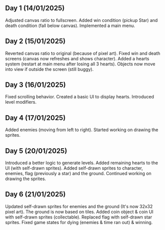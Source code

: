 Day 1 (14/01/2025)
---
Adjusted canvas ratio to fullscreen.
Added win condition (pickup Star) and death condition (fall below canvas).
Implemented a main menu.

Day 2 (15/01/2025)
---
Reverted canvas ratio to original (because of pixel art).
Fixed win and death screens (canvas now refreshes and shows character).
Added a hearts system (restart at main menu after losing all 3 hearts).
Objects now move into view if outside the screen (still buggy).

Day 3 (16/01/2025)
---
Fixed scrolling behavior.
Created a basic UI to display hearts.
Introduced level modifiers.

Day 4 (17/01/2025)
---
Added enemies (moving from left to right).
Started working on drawing the sprites.

Day 5 (20/01/2025)
---
Introduced a better logic to generate levels.
Added remaining hearts to the UI (with self-drawn sprites).
Added self-drawn sprites to character, enemies, flag (previously a star) and the ground.
Continued working on drawing the sprites.

Day 6 (21/01/2025)
---
Updated self-drawn sprites for enemies and the ground (It's now 32x32 pixel art).
The ground is now based on tiles.
Added coin object & coin UI with self-drawn sprites (collectable).
Replaced flag with self-drawn star sprites.
Fixed game states for dying (enemies & time ran out) & winning.